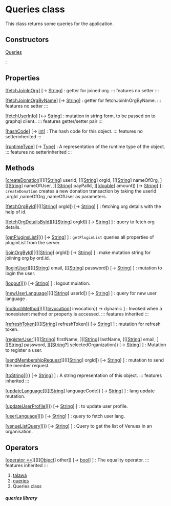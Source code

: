 
<div>

# Queries class

</div>


This class returns some queries for the application.



## Constructors

[Queries](../utils_queries/Queries/Queries.html)

:   



## Properties

[[fetchJoinInOrg](../utils_queries/Queries/fetchJoinInOrg.html)] [→ [String](https://api.flutter.dev/flutter/dart-core/String-class.html)]
:   getter for joined org.
    ::: features
    no setter
    :::

[[fetchJoinInOrgByName](../utils_queries/Queries/fetchJoinInOrgByName.html)] [→ [String](https://api.flutter.dev/flutter/dart-core/String-class.html)]
:   getter for fetchJoinInOrgByName.
    ::: features
    no setter
    :::

[[fetchUserInfo](../utils_queries/Queries/fetchUserInfo.html)] [↔ [String](https://api.flutter.dev/flutter/dart-core/String-class.html)]
:   mutation in string form, to be passed on to graphql client..
    ::: features
    getter/setter pair
    :::

[[hashCode](https://api.flutter.dev/flutter/dart-core/Object/hashCode.html)] [→ [int](https://api.flutter.dev/flutter/dart-core/int-class.html)]
:   The hash code for this object.
    ::: features
    no setterinherited
    :::

[[runtimeType](https://api.flutter.dev/flutter/dart-core/Object/runtimeType.html)] [→ [Type](https://api.flutter.dev/flutter/dart-core/Type-class.html)]
:   A representation of the runtime type of the object.
    ::: features
    no setterinherited
    :::



## Methods

[[createDonation](../utils_queries/Queries/createDonation.html)][([[[String](https://api.flutter.dev/flutter/dart-core/String-class.html)] userId, ][[[String](https://api.flutter.dev/flutter/dart-core/String-class.html)] orgId, ][[[String](https://api.flutter.dev/flutter/dart-core/String-class.html)] nameOfOrg, ][[[String](https://api.flutter.dev/flutter/dart-core/String-class.html)] nameOfUser, ][[[String](https://api.flutter.dev/flutter/dart-core/String-class.html)] payPalId, ][[[double](https://api.flutter.dev/flutter/dart-core/double-class.html)] amount]) [→ [String](https://api.flutter.dev/flutter/dart-core/String-class.html)] ]
:   `createDonation` creates a new donation transaction by taking the
    userId ,orgId ,nameOfOrg ,nameOfUser as parameters.

[[fetchOrgById](../utils_queries/Queries/fetchOrgById.html)][([[[String](https://api.flutter.dev/flutter/dart-core/String-class.html)] orgId]) [→ [String](https://api.flutter.dev/flutter/dart-core/String-class.html)] ]
:   fetching org details with the help of id.

[[fetchOrgDetailsById](../utils_queries/Queries/fetchOrgDetailsById.html)][([[[String](https://api.flutter.dev/flutter/dart-core/String-class.html)] orgId]) [→ [String](https://api.flutter.dev/flutter/dart-core/String-class.html)] ]
:   query to fetch org details.

[[getPluginsList](../utils_queries/Queries/getPluginsList.html)][() [→ [String](https://api.flutter.dev/flutter/dart-core/String-class.html)] ]
:   `getPluginList` queries all properties of pluginList from the
    server.

[[joinOrgById](../utils_queries/Queries/joinOrgById.html)][([[[String](https://api.flutter.dev/flutter/dart-core/String-class.html)] orgId]) [→ [String](https://api.flutter.dev/flutter/dart-core/String-class.html)] ]
:   make mutation string for joiining org by ord.id.

[[loginUser](../utils_queries/Queries/loginUser.html)][([[[String](https://api.flutter.dev/flutter/dart-core/String-class.html)] email, ][[[String](https://api.flutter.dev/flutter/dart-core/String-class.html)] password]) [→ [String](https://api.flutter.dev/flutter/dart-core/String-class.html)] ]
:   mutation to login the user.

[[logout](../utils_queries/Queries/logout.html)][() [→ [String](https://api.flutter.dev/flutter/dart-core/String-class.html)] ]
:   logout muiation.

[[newUserLanguage](../utils_queries/Queries/newUserLanguage.html)][([[[String](https://api.flutter.dev/flutter/dart-core/String-class.html)] userId]) [→ [String](https://api.flutter.dev/flutter/dart-core/String-class.html)] ]
:   query for new user language .

[[noSuchMethod](https://api.flutter.dev/flutter/dart-core/Object/noSuchMethod.html)][([[[Invocation](https://api.flutter.dev/flutter/dart-core/Invocation-class.html)] invocation]) → dynamic ]
:   Invoked when a nonexistent method or property is accessed.
    ::: features
    inherited
    :::

[[refreshToken](../utils_queries/Queries/refreshToken.html)][([[[String](https://api.flutter.dev/flutter/dart-core/String-class.html)] refreshToken]) [→ [String](https://api.flutter.dev/flutter/dart-core/String-class.html)] ]
:   mutation for refresh token.

[[registerUser](../utils_queries/Queries/registerUser.html)][([[[String](https://api.flutter.dev/flutter/dart-core/String-class.html)] firstName, ][[[String](https://api.flutter.dev/flutter/dart-core/String-class.html)] lastName, ][[[String](https://api.flutter.dev/flutter/dart-core/String-class.html)] email, ][[[String](https://api.flutter.dev/flutter/dart-core/String-class.html)] password, ][[[String](https://api.flutter.dev/flutter/dart-core/String-class.html)?] selectedOrganization]) [→ [String](https://api.flutter.dev/flutter/dart-core/String-class.html)] ]
:   Mutation to register a user.

[[sendMembershipRequest](../utils_queries/Queries/sendMembershipRequest.html)][([[[String](https://api.flutter.dev/flutter/dart-core/String-class.html)] orgId]) [→ [String](https://api.flutter.dev/flutter/dart-core/String-class.html)] ]
:   mutation to send the member request.

[[toString](https://api.flutter.dev/flutter/dart-core/Object/toString.html)][() [→ [String](https://api.flutter.dev/flutter/dart-core/String-class.html)] ]
:   A string representation of this object.
    ::: features
    inherited
    :::

[[updateLanguage](../utils_queries/Queries/updateLanguage.html)][([[[String](https://api.flutter.dev/flutter/dart-core/String-class.html)] languageCode]) [→ [String](https://api.flutter.dev/flutter/dart-core/String-class.html)] ]
:   lang update mutation.

[[updateUserProfile](../utils_queries/Queries/updateUserProfile.html)][() [→ [String](https://api.flutter.dev/flutter/dart-core/String-class.html)] ]
:   to update user profile.

[[userLanguage](../utils_queries/Queries/userLanguage.html)][() [→ [String](https://api.flutter.dev/flutter/dart-core/String-class.html)] ]
:   query to fetch user lang.

[[venueListQuery](../utils_queries/Queries/venueListQuery.html)][() [→ [String](https://api.flutter.dev/flutter/dart-core/String-class.html)] ]
:   Query to get the list of Venues in an organisation.



## Operators

[[operator ==](https://api.flutter.dev/flutter/dart-core/Object/operator_equals.html)][([[[Object](https://api.flutter.dev/flutter/dart-core/Object-class.html)] other]) [→ [bool](https://api.flutter.dev/flutter/dart-core/bool-class.html)] ]
:   The equality operator.
    ::: features
    inherited
    :::







1.  [talawa](../index.html)
2.  [queries](../utils_queries/)
3.  Queries class

##### queries library







